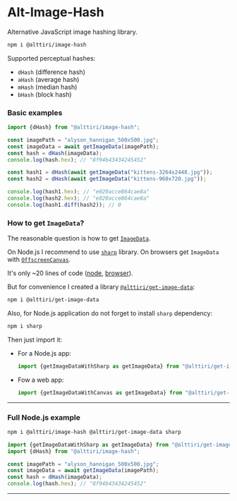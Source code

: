 # Alt-Image-Hash

Alternative JavaScript image hashing library.

```bash
npm i @alttiri/image-hash
```

Supported perceptual hashes:
- `dHash` (difference hash)
- `aHash` (average hash)
- `mHash` (median hash)
- `bHash` (block hash)

### Basic examples

```ts
import {dHash} from "@alttiri/image-hash";

const imagePath = "alyson_hannigan_500x500.jpg";
const imageData = await getImageData(imagePath);
const hash = dHash(imageData);
console.log(hash.hex); // "8f94b43434245452"
```

```ts
const hash1 = dHash(await getImageData("kittens-3264x2448.jpg"));
const hash2 = dHash(await getImageData("kittens-960x720.jpg"));

console.log(hash1.hex); // "e020acce864cae8a"
console.log(hash2.hex); // "e020acce864cae8a"
console.log(hash1.diff(hash2)); // 0
```

### How to get `ImageData`?

The reasonable question is how to get [`ImageData`](https://developer.mozilla.org/en-US/docs/Web/API/ImageData).

On Node.js I recommend to use [`sharp`](https://www.npmjs.com/package/sharp) library.
On browsers get `ImageData` with [`OffscreenCanvas`](https://developer.mozilla.org/en-US/docs/Web/API/OffscreenCanvas).

It's only ~20 lines of code ([node](https://github.com/AlttiRi/get-image-data/blob/master/src/get-with-sharp.ts), [browser](https://github.com/AlttiRi/get-image-data/blob/master/src/get-with-canvas.ts)). 

But for convenience I created a library [`@alttiri/get-image-data`](https://www.npmjs.com/package/@alttiri/get-image-data):
```bash
npm i @alttiri/get-image-data
```
Also, for Node.js application do not forget to install `sharp` dependency:
```bash
npm i sharp
```

Then just import it:
- For a Node.js app:
    ```ts
    import {getImageDataWithSharp as getImageData} from "@alttiri/get-image-data";
    ```
- Fow a web app:
    ```ts
    import {getImageDataWithCanvas as getImageData} from "@alttiri/get-image-data";
    ```

---

### Full Node.js example

```bash
npm i @alttiri/image-hash @alttiri/get-image-data sharp
```
```ts
import {getImageDataWithSharp as getImageData} from "@alttiri/get-image-data";
import {dHash} from "@alttiri/image-hash";

const imagePath = "alyson_hannigan_500x500.jpg";
const imageData = await getImageData(imagePath);
const hash = dHash(imageData);
console.log(hash.hex); // "8f94b43434245452"
```

---
